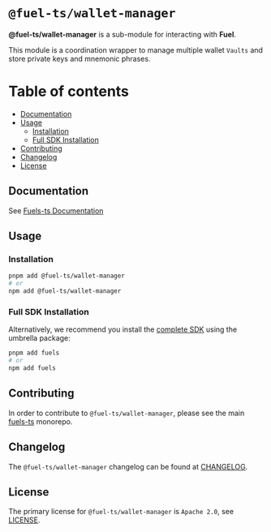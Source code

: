 # `@fuel-ts/wallet-manager`

**@fuel-ts/wallet-manager** is a sub-module for interacting with **Fuel**.

This module is a coordination wrapper to manage multiple wallet `Vaults` and store private keys and mnemonic phrases.

# Table of contents

- [Documentation](#documentation)
- [Usage](#usage)
  - [Installation](#installation)
  - [Full SDK Installation](#full-sdk-installation)
- [Contributing](#contributing)
- [Changelog](#changelog)
- [License](#license)

## Documentation

<!-- TODO: Replace this link with specific docs for this package if and when we re-introduce a API reference section to our docs -->

See [Fuels-ts Documentation](https://fuellabs.github.io/fuels-ts/)

## Usage

### Installation

```sh
pnpm add @fuel-ts/wallet-manager
# or
npm add @fuel-ts/wallet-manager
```

### Full SDK Installation

Alternatively, we recommend you install the [complete SDK](https://github.com/FuelLabs/fuels-ts) using the umbrella package:

```sh
pnpm add fuels
# or
npm add fuels
```

## Contributing

In order to contribute to `@fuel-ts/wallet-manager`, please see the main [fuels-ts](https://github.com/FuelLabs/fuels-ts) monorepo.

## Changelog

The `@fuel-ts/wallet-manager` changelog can be found at [CHANGELOG](./CHANGELOG.md).

## License

The primary license for `@fuel-ts/wallet-manager` is `Apache 2.0`, see [LICENSE](./LICENSE).
